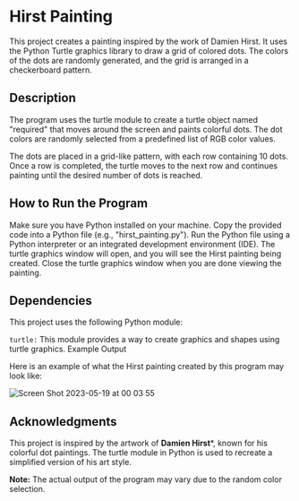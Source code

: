 # Hirst Painting

This project creates a painting inspired by the work of Damien Hirst. It uses the Python Turtle graphics library to draw a grid of colored dots. The colors of the dots are randomly generated, and the grid is arranged in a checkerboard pattern.


## Description

The program uses the turtle module to create a turtle object named "required" that moves around the screen and paints colorful dots. The dot colors are randomly selected from a predefined list of RGB color values.

The dots are placed in a grid-like pattern, with each row containing 10 dots. Once a row is completed, the turtle moves to the next row and continues painting until the desired number of dots is reached.


## How to Run the Program

Make sure you have Python installed on your machine.
Copy the provided code into a Python file (e.g., "hirst_painting.py").
Run the Python file using a Python interpreter or an integrated development environment (IDE).
The turtle graphics window will open, and you will see the Hirst painting being created.
Close the turtle graphics window when you are done viewing the painting.


## Dependencies

This project uses the following Python module:

```turtle:``` This module provides a way to create graphics and shapes using turtle graphics.
Example Output

Here is an example of what the Hirst painting created by this program may look like:

![Screen Shot 2023-05-19 at 00 03 55](https://github.com/requiredcrx/Hirst_Spot_painting/assets/91392775/cd3a90b6-26b2-445f-8675-2a50453c0688)


## Acknowledgments

This project is inspired by the artwork of **Damien Hirst***, known for his colorful dot paintings. The turtle module in Python is used to recreate a simplified version of his art style.

**Note:** The actual output of the program may vary due to the random color selection.
